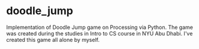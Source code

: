 # doodle_jump
Implementation of Doodle Jump game on Processing via Python. 
The game was created during the studies in Intro to CS course in NYU Abu Dhabi. 
I've created this game all alone by myself. 
